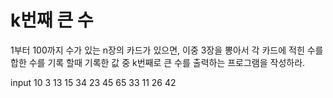 # k번째 큰 수

1부터 100까지 수가 있는 n장의 카드가 있으면, 이중 3장을 뽕아서 각 카드에 적힌 수를 합한 수를 기록 할때 기록한 값 중 k번째로 큰 수를 출력하는 프로그램을 작성하라.

input 
10 3
13 15 34 23 45 65 33 11 26 42